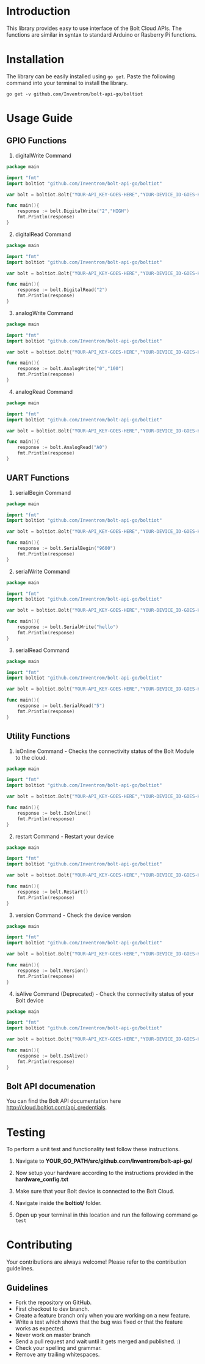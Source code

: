 # Introduction

This library provides easy to use interface of the Bolt Cloud APIs. The functions are similar in syntax to standard Arduino or Rasberry Pi functions.

# Installation

The library can be easily installed using `go get`. Paste the following command into your terminal to install the library.

`go get -v github.com/Inventrom/bolt-api-go/boltiot`

# Usage Guide

## GPIO Functions

1. digitalWrite Command
```go
package main

import "fmt"
import boltiot "github.com/Inventrom/bolt-api-go/boltiot"

var bolt = boltiot.Bolt{"YOUR-API_KEY-GOES-HERE","YOUR-DEVICE_ID-GOES-HERE"}

func main(){
	response := bolt.DigitalWrite("2","HIGH")
	fmt.Println(response)
}
```
2. digitalRead Command
```go
package main

import "fmt"
import boltiot "github.com/Inventrom/bolt-api-go/boltiot"

var bolt = boltiot.Bolt{"YOUR-API_KEY-GOES-HERE","YOUR-DEVICE_ID-GOES-HERE"}

func main(){
	response := bolt.DigitalRead("2")
	fmt.Println(response)
}
```

3. analogWrite Command
```go
package main

import "fmt"
import boltiot "github.com/Inventrom/bolt-api-go/boltiot"

var bolt = boltiot.Bolt{"YOUR-API_KEY-GOES-HERE","YOUR-DEVICE_ID-GOES-HERE"}

func main(){
	response := bolt.AnalogWrite("0","100")
	fmt.Println(response)
}
```

4. analogRead Command
```go
package main

import "fmt"
import boltiot "github.com/Inventrom/bolt-api-go/boltiot"

var bolt = boltiot.Bolt{"YOUR-API_KEY-GOES-HERE","YOUR-DEVICE_ID-GOES-HERE"}

func main(){
	response := bolt.AnalogRead("A0")
	fmt.Println(response)
}
```

## UART Functions

1. serialBegin Command
```go
package main

import "fmt"
import boltiot "github.com/Inventrom/bolt-api-go/boltiot"

var bolt = boltiot.Bolt{"YOUR-API_KEY-GOES-HERE","YOUR-DEVICE_ID-GOES-HERE"}

func main(){
	response := bolt.SerialBegin("9600")
	fmt.Println(response)
}
```

2. serialWrite Command

```go
package main

import "fmt"
import boltiot "github.com/Inventrom/bolt-api-go/boltiot"

var bolt = boltiot.Bolt{"YOUR-API_KEY-GOES-HERE","YOUR-DEVICE_ID-GOES-HERE"}

func main(){
	response := bolt.SerialWrite("hello")
	fmt.Println(response)
}
```

3. serialRead Command

```go
package main

import "fmt"
import boltiot "github.com/Inventrom/bolt-api-go/boltiot"

var bolt = boltiot.Bolt{"YOUR-API_KEY-GOES-HERE","YOUR-DEVICE_ID-GOES-HERE"}

func main(){
	response := bolt.SerialRead("5")
	fmt.Println(response)
}
```

## Utility Functions

1. isOnline Command - Checks the connectivity status of the Bolt Module to the cloud.

```go
package main

import "fmt"
import boltiot "github.com/Inventrom/bolt-api-go/boltiot"

var bolt = boltiot.Bolt{"YOUR-API_KEY-GOES-HERE","YOUR-DEVICE_ID-GOES-HERE"}

func main(){
	response := bolt.IsOnline()
	fmt.Println(response)
}
```

2. restart Command - Restart your device
```go
package main

import "fmt"
import boltiot "github.com/Inventrom/bolt-api-go/boltiot"

var bolt = boltiot.Bolt{"YOUR-API_KEY-GOES-HERE","YOUR-DEVICE_ID-GOES-HERE"}

func main(){
	response := bolt.Restart()
	fmt.Println(response)
}
```
3. version Command - Check the device version
```go
package main

import "fmt"
import boltiot "github.com/Inventrom/bolt-api-go/boltiot"

var bolt = boltiot.Bolt{"YOUR-API_KEY-GOES-HERE","YOUR-DEVICE_ID-GOES-HERE"}

func main(){
	response := bolt.Version()
	fmt.Println(response)
}
```

4. isAlive Command (Deprecated) - Check the connectivity status of your Bolt device

```go
package main

import "fmt"
import boltiot "github.com/Inventrom/bolt-api-go/boltiot"

var bolt = boltiot.Bolt{"YOUR-API_KEY-GOES-HERE","YOUR-DEVICE_ID-GOES-HERE"}

func main(){
	response := bolt.IsAlive()
	fmt.Println(response)
}
```

## Bolt API documenation

You can find the Bolt API documentation here http://cloud.boltiot.com/api_credentials.

# Testing

To perform a unit test and functionality test follow these instructions.

1. Navigate to **YOUR_GO_PATH/src/github.com/Inventrom/bolt-api-go/**

2. Now setup your hardware according to the instructions provided in the **hardware_config.txt**

3. Make sure that your Bolt device is connected to the Bolt Cloud.

3. Navigate inside the **boltiot/** folder.

4. Open up your terminal in this location and run the following command `go test`

# Contributing

Your contributions are always welcome! Please refer to the contribution guidelines.

## Guidelines
* Fork the repository on GitHub.
* First checkout to dev branch.
* Create a feature branch only when you are working on a new feature.
* Write a test which shows that the bug was fixed or that the feature works as expected.
* Never work on master branch
* Send a pull request and wait until it gets merged and published. :)
* Check your spelling and grammar.
* Remove any trailing whitespaces.
